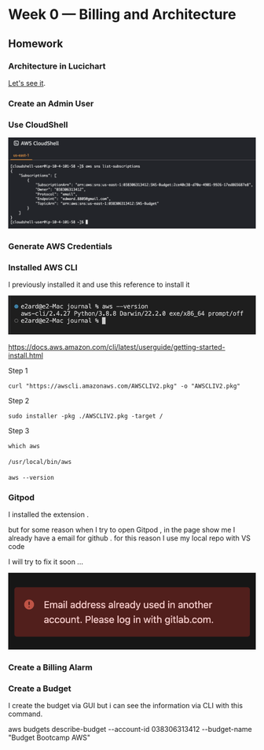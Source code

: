 # Week 0 — Billing and Architecture
## Homework



### Architecture in Lucichart

[Let's see it](https://lucid.app/lucidchart/ced94c16-77ec-47c1-abc5-675eac3eb8ef/edit?viewport_loc=-393%2C-204%2C3897%2C1944%2C0_0&invitationId=inv_335dd30a-6d0f-4b6b-b53b-3c6757f8b630). 


### Create an Admin User

### Use CloudShell

![cloud shell](assets/shell.png)

### Generate AWS Credentials


### Installed AWS CLI

I previously installed it and use this reference to install it

![aws](assets/aws-cli.png)


https://docs.aws.amazon.com/cli/latest/userguide/getting-started-install.html

Step 1 

```
curl "https://awscli.amazonaws.com/AWSCLIV2.pkg" -o "AWSCLIV2.pkg"
```

Step 2 

```
sudo installer -pkg ./AWSCLIV2.pkg -target /
```

Step 3

```
which aws

/usr/local/bin/aws 

aws --version
```


### Gitpod 

I installed the extension .

but for some reason when I try to open Gitpod , in the page show me I already have a email for github .
for this reason I use my local repo with VS code

I will try to fix it soon ... 

![Gitpod Error](assets/gitpod-error.png)



### Create a Billing Alarm



### Create a Budget

I create the budget via GUI but i can see the information via CLI with this command.

aws budgets describe-budget --account-id 038306313412 --budget-name "Budget Bootcamp AWS"

